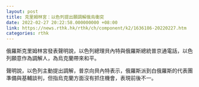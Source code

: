 ```yaml
---
layout: post
title: 克里姆林宮：以色列提出願調解俄烏衝突
date: 2022-02-27 20:22:58.000000000 +08:00
link: https://news.rthk.hk/rthk/ch/component/k2/1636186-20220227.htm
categories: rthk
---
```


俄羅斯克里姆林宮發表聲明說，以色列總理貝內特與俄羅斯總統普京通電話，以色列願意作為調解人，為烏克蘭帶來和平。

聲明說，以色列主動提出調解，普京向貝內特表示，俄羅斯派到白俄羅斯的代表團準備與基輔談判，但指烏克蘭方面沒有抓住機會，表現前後不一。
